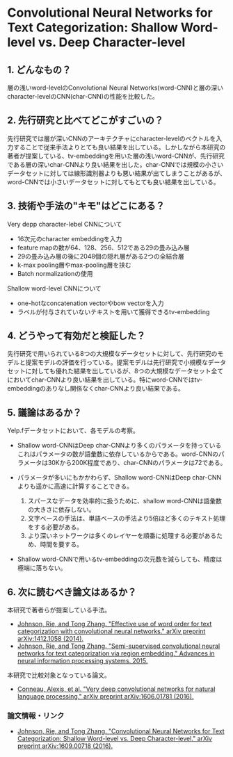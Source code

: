 # Convolutional Neural Networks for Text Categorization: Shallow Word-level vs. Deep Character-level

## 1. どんなもの？

層の浅いword-levelのConvolutional Neural Networks(word-CNN)と層の深いcharacter-levelのCNN(char-CNN)の性能を比較した。

## 2. 先行研究と比べてどこがすごいの？

先行研究では層が深いCNNのアーキテクチャにcharacter-levelのベクトルを入力することで従来手法よりとても良い結果を出している。しかしながら本研究の著者が提案している、tv-embeddingを用いた層の浅いword-CNNが、先行研究である層の深いchar-CNNより良い結果を出した。char-CNNでは規模の小さいデータセットに対しては線形識別器よりも悪い結果が出てしまうことがあるが、word-CNNでは小さいデータセットに対してもとても良い結果を出している。

## 3. 技術や手法の"キモ"はどこにある？

Very depp character-lebel CNNについて
* 16次元のcharacter embeddingを入力
* feature mapの数が64、128、256、512である29の畳み込み層
* 29の畳み込み層の後に2048個の隠れ層がある2つの全結合層
* k-max pooling層やmax-pooling層を挟む
* Batch normalizationの使用

Shallow word-level CNNについて
* one-hotなconcatenation vectorやbow vectorを入力
* ラベルが付与されていないテキストを用いて獲得できるtv-embedding

## 4. どうやって有効だと検証した？

先行研究で用いられている8つの大規模なデータセットに対して、先行研究のモデルと提案モデルの評価を行っている。提案モデルは先行研究で小規模なデータセットに対しても優れた結果を出しているが、8つの大規模なデータセット全てにおいてchar-CNNより良い結果を出している。特にword-CNNではtv-embeddingのありなし関係なくchar-CNNより良い結果である。

## 5. 議論はあるか？

Yelp.fデータセットにおいて、各モデルの考察。

* Shallow word-CNNはDeep char-CNNより多くのパラメータを持っている  
  これはパラメータの数が語彙数に依存しているからである。word-CNNのパラメータは30Kから200K程度であり、char-CNNのパラメータは72である。

* パラメータが多いにもかかわらず、Shallow word-CNNはDeep char-CNNよりも遥かに高速に計算することできる。
  1. スパースなデータを効率的に扱うために、shallow word-CNNは語彙数の大きさに依存しない。
  2. 文字ベースの手法は、単語ベースの手法より5倍ほど多くのテキスト処理をする必要がある。
  3. より深いネットワークは多くのレイヤーを順番に処理する必要があるため、時間を要する。

* Shallow word-CNNで用いるtv-embeddingの次元数を減らしても、精度は極端に落ちない。
  
## 6. 次に読むべき論文はあるか？

本研究で著者らが提案している手法。
* [Johnson, Rie, and Tong Zhang. "Effective use of word order for text categorization with convolutional neural networks." arXiv preprint arXiv:1412.1058 (2014).](https://arxiv.org/abs/1412.1058)
* [Johnson, Rie, and Tong Zhang. "Semi-supervised convolutional neural networks for text categorization via region embedding." Advances in neural information processing systems. 2015.](http://papers.nips.cc/paper/5849-semi-supervised-convolutional-neural-networks-for-text-categorization-via-region-embedding.pdf)

本研究で比較対象となっている論文。
* [Conneau, Alexis, et al. "Very deep convolutional networks for natural language processing." arXiv preprint arXiv:1606.01781 (2016).](https://arxiv.org/pdf/1606.01781)

### 論文情報・リンク

* [Johnson, Rie, and Tong Zhang. "Convolutional Neural Networks for Text Categorization: Shallow Word-level vs. Deep Character-level." arXiv preprint arXiv:1609.00718 (2016).](https://arxiv.org/pdf/1609.00718)
